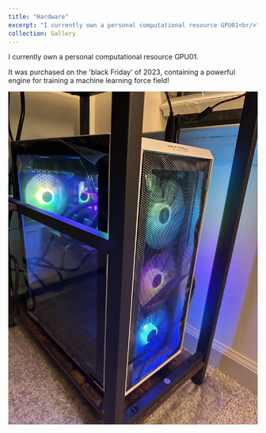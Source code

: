 ```yaml
---
title: "Hardware"
excerpt: "I currently own a personal computational resource GPU01<br/>"
collection: Gallery
---
```


I currently own a personal computational resource GPU01.

It was purchased on the 'black Friday' of 2023, containing a powerful engine for training a machine learning force field!



<img src="./gpu01.jpg" />


